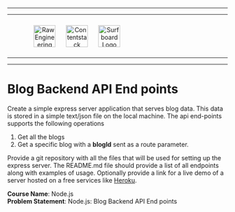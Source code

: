 <hr/>
<hr/>
<div style="width:80%; margin:auto">
<img src="https://cdn.fs.teachablecdn.com/x9yTAU9KTOSTBuyNAwHh" alt="Raw Engineering Logo" height="50px" width="auto" display="inline" style="text-align:center; padding:10px">
<img src="https://cdn.fs.teachablecdn.com/r5Y7qjbqT06GjMS4QA0W" alt="Contentstack Logo" height="50px" width="auto"display="inline" style="text-align:center; padding:10px">
<img src="https://cdn.fs.teachablecdn.com/Im7e2oBzRcK0CpFhP679" alt="Surfboard Logo" height="50px" width="auto" display="inline" style="text-align:center; padding:10px" >
</div>
<hr/>
<hr/>

# Blog Backend API End points

Create a simple express server application that serves blog data. This data is stored in a simple text/json file on the local machine. The api end-points supports the following operations

1. Get all the blogs
2. Get a specific blog with a **blogId** sent as a route parameter.

Provide a git repository with all the files that will be used for setting up the express server. The README.md file should provide a list of all endpoints along with examples of usage.
Optionally provide a link for a live demo of a server hosted on a free services like [Heroku](https://www.heroku.com/).

**Course Name**: Node.js <br/>
**Problem Statement**: Node.js: Blog Backend API End points

